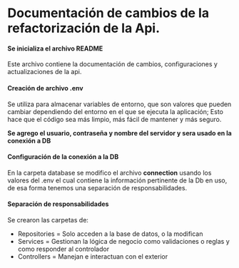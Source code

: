 # Documentación de cambios de la refactorización de la Api.


#### Se inicializa el archivo README
Este archivo contiene la documentación de cambios, configuraciones y actualizaciones de la api.


#### Creación de archivo .env
Se utiliza para almacenar variables de entorno, que son valores que pueden cambiar dependiendo del entorno en el que se ejecuta la aplicación; Esto hace que el código sea más limpio, más fácil de mantener y más seguro.

**Se agrego el usuario, contraseña y nombre del servidor y sera usado en la conexión a DB**


#### Configuración de la conexión a la DB
En la carpeta database se modifico el archivo **connection** usando los valores del .env el cual contiene la información pertinente de la Db en uso, de esa forma tenemos una separación de responsabilidades.


#### Separación de responsabilidades

Se crearon las carpetas de: 

* Repositories = Solo acceden a la base de datos, o la modifican 
* Services = Gestionan la lógica de negocio como validaciones o reglas y como responder al controlador
* Controllers = Manejan e interactuan con el exterior 


#### 
